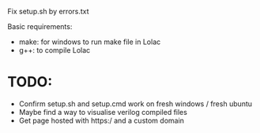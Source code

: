 Fix setup.sh by errors.txt

Basic requirements:

- make: for windows to run make file in Lolac
- g++: to compile Lolac

# TODO:

- Confirm setup.sh and setup.cmd work on fresh windows / fresh ubuntu 
- Maybe find a way to visualise verilog compiled files
- Get page hosted with https:/ and a custom domain
